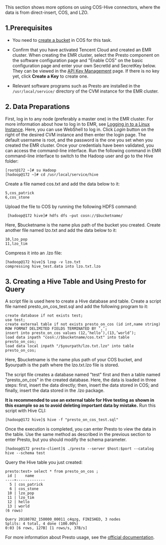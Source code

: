 This section shows more options on using COS-Hive connectors, where the data is from direct-insert, COS, and LZO.
## 1.Prerequisites
- You need to [create a bucket](https://intl.cloud.tencent.com/document/product/436/6232) in COS for this task.

- Confirm that you have activated Tencent Cloud and created an EMR cluster. When creating the EMR cluster, select the Presto component on the software configuration page and "Enable COS" on the basic configuration page and enter your own SecretId and SecretKey below.
They can be viewed in the [API Key Management](https://console.cloud.tencent.com/cam/capi) page. If there is no key yet, click **Create a Key** to create one.

- Relevant software programs such as Presto are installed in the ` /usr/local/service/` directory of the CVM instance for the EMR cluster.

## 2.	Data Preparations
First, log in to any node (preferably a master one) in the EMR cluster. For more information about how to log in to EMR, see [Logging in to a Linux Instance](https://intl.cloud.tencent.com/document/product/213/5436). Here, you can use WebShell to log in. Click *Login* button on the right of the desired CVM instance and then enter the login page. The default username is root, and the password is the one you set when you created the EMR cluster. Once your credentials have been validated, you can access the command-line interface.
Run the following command in EMR command-line interface to switch to the Hadoop user and go to the Hive folder:
```
[root@172 ~]# su Hadoop
[hadoop@172 ~]# cd /usr/local/service/hive
```
Create a file named cos.txt and add the data below to it:
```
5,cos_patrick
6,cos_stone
```
Upload the file to COS by running the following HDFS command:

` [hadoop@172 hive]# hdfs dfs –put cosn://$bucketname/`

Here, $bucketname is the name plus path of the bucket you created.
Create another file named lzo.txt and add the data below to it:
```
10,lzo_pop
11,lzo_tim
```
Compress it into an .lzo file:
```
[hadoop@172 hive]$ lzop -v lzo.txt
compressing hive_test.data into lzo.txt.lzo
```

## 3.	Creating a Hive Table and Using Presto for Query
A script file is used here to create a Hive database and table. Create a script file named presto_on_cos_test.sql and add the following program to it:
```
create database if not exists test;
use test;
create external table if not exists presto_on_cos (id int,name string) ROW FORMAT DELIMITED FIELDS TERMINATED BY ’,’;
insert into presto_on_cos values (12,’hello’),(13,’world’);
load data inpath "cosn://$bucketname/cos.txt" into table presto_on_cos;
load data local inpath "/$yourpath/lzo.txt.lzo" into table presto_on_cos;
```
Here, $bucketname is the name plus path of your COS bucket, and $yourpath is the path where the lzo.txt.lzo file is stored.

The script file creates a database named "test" first and then a table named "presto_on_cos" in the created database. Here, the data is loaded in three steps: first, insert the data directly; then, insert the data stored in COS; and finally, insert the data stored in the .lzo package.

**It is recommended to use an external table for Hive testing as shown in this example so as to avoid deleting important data by mistake.** Run this script with Hive CLI:

`[hadoop@172 hive]$ hive -f "presto_on_cos_test.sql"`

Once the execution is completed, you can enter Presto to view the data in the table. Use the same method as described in the previous section to enter Presto, but you should modify the schema parameter.

`[hadoop@172 presto-client]$ ./presto --server $host:$port --catalog hive --schema test`

Query the Hive table you just created:
```
presto:test> select * from presto_on_cos ;
 id |    name     
----+-------------
  5 | cos_patrick 
  6 | cos_stone   
 10 | lzo_pop     
 11 | lzo_tim     
 12 | hello 
 13 | world 
(6 rows)

Query 20180702_150000_00011_c4qzg, FINISHED, 3 nodes
Splits: 4 total, 4 done (100.00%)
0:03 [6 rows, 127B] [1 rows/s, 37B/s]
```
For more information about Presto usage, see the [official documentation](https://prestodb.io/docs/current/).
